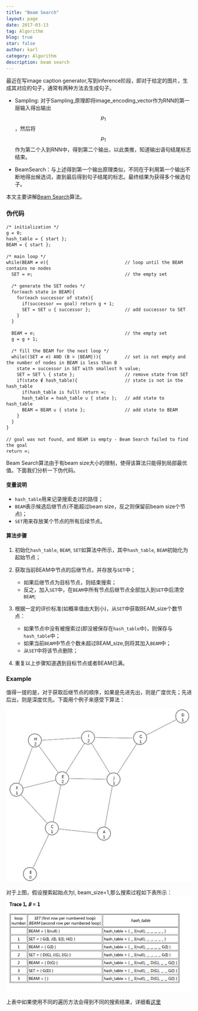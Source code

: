 ```yaml
---
title: "Beam Search"
layout: page
date: 2017-03-13
tag: Algorithm
blog: true
star: false
author: karl
category: Algorithm
description: beam search
---  
```


最近在写image caption generator,写到inference阶段，即对于给定的图片，生成其对应的句子，通常有两种方法去生成句子。　　

* Sampling: 对于Sampling,原理即将image_encoding_vector作为RNN的第一层输入得出输出$$p_{1}$$，然后将$$p_{1}$$作为第二个入到RNN中，得到第二个输出，以此类推，知道输出语句结尾标志结束。　　

* BeamSearch：与上述得到第一个输出原理类似，不同在于利用第一个输出不断地得出候选词，直到最后得到句子结尾的标志。最终结果为获得多个候选句子。　　

本文主要讲解[Beam Search](http://jhave.org/algorithms/graphs/beamsearch/beamsearch.shtml)算法。  

### 伪代码　　

```
/* initialization */
g = 0;
hash_table = { start };
BEAM = { start };

/* main loop */
while(BEAM ≠ ∅){                             // loop until the BEAM contains no nodes
  SET = ∅;                                   // the empty set

  /* generate the SET nodes */
  for(each state in BEAM){
    for(each successor of state){
      if(successor == goal) return g + 1;
      SET = SET ∪ { successor };             // add successor to SET
    }
  }

  BEAM = ∅;                                  // the empty set
  g = g + 1;

  /* fill the BEAM for the next loop */
  while((SET ≠ ∅) AND (B > |BEAM|)){         // set is not empty and the number of nodes in BEAM is less than B
    state = successor in SET with smallest h value;
    SET = SET \ { state };                   // remove state from SET
    if(state ∉ hash_table){                  // state is not in the hash_table
      if(hash_table is full) return ∞;
      hash_table = hash_table ∪ { state };   // add state to hash_table
      BEAM = BEAM ∪ { state };               // add state to BEAM
    }
  }
}

// goal was not found, and BEAM is empty - Beam Search failed to find the goal
return ∞;
```
Beam Search算法由于有beam size大小的限制，使得该算法只能得到局部最优值。下面我们分析一下伪代码。　　

#### 变量说明　　
* `hash_table`用来记录搜索走过的路径；  
* `BEAM`表示候选后继节点(不能超过beam size，反之则保留前beam size个节点)；  
* `SET`用来存放某个节点的所有后续节点。　　

#### 算法步骤　　

1. 初始化`hash_table`, `BEAM`, `SET`如算法中所示，其中`hash_table`, `BEAM`初始化为起始节点；  
2. 获取当前BEAM中节点的后继节点，并存放与`SET`中；　　
    * 如果后继节点为目标节点，则结束搜索；　　
    * 反之，加入`SET`中，在`BEAM`中所有节点后继节点全部加入到`SET`中后清空`BEAM`;  
    
3. 根据一定的评价标准(如概率值由大到小)，从`SET`中获取BEAM_size个数节点：　　
    * 如果节点中没有被搜索过(即没被保存在`hash_table`中)，则保存与`hash_table`中；　　
    * 如果当前`BEAM`中节点个数未超过BEAM_size,则将其加入`BEAM`中；　　　　
    * 从`SET`中将该节点删除；

4. 重复以上步骤知道遇到目标节点或者BEAM已满。　　

### Example  

值得一提的是，对于获取后继节点的顺序，如果是先进先出，则是广度优先；先进后出，则是深度优先。下面用个例子来感受下算法：　

![beam](/downloads/algorithm/beam1.jpg)  

对于上图，假设搜索起始点为I, beam_size=1,那么搜索过程如下表所示：　　
![beam](/downloads/algorithm/beam2.png)  

上表中如果使用不同的遍历方法会得到不同的搜索结果，详细看[这里](http://jhave.org/algorithms/graphs/beamsearch/beamsearch.shtml)



